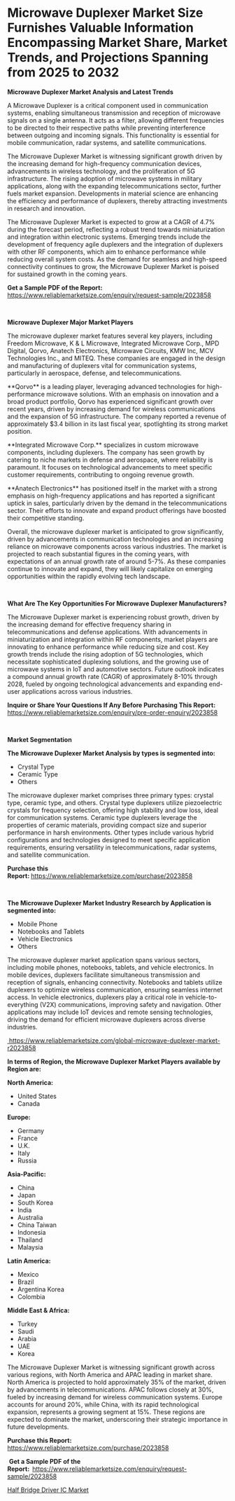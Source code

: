 <p><h1>Microwave Duplexer Market Size Furnishes Valuable Information Encompassing Market Share, Market Trends, and Projections Spanning from 2025 to 2032</h1></p><p><strong>Microwave Duplexer Market Analysis and Latest Trends</strong></p>
<p><p>A Microwave Duplexer is a critical component used in communication systems, enabling simultaneous transmission and reception of microwave signals on a single antenna. It acts as a filter, allowing different frequencies to be directed to their respective paths while preventing interference between outgoing and incoming signals. This functionality is essential for mobile communication, radar systems, and satellite communications.</p><p>The Microwave Duplexer Market is witnessing significant growth driven by the increasing demand for high-frequency communication devices, advancements in wireless technology, and the proliferation of 5G infrastructure. The rising adoption of microwave systems in military applications, along with the expanding telecommunications sector, further fuels market expansion. Developments in material science are enhancing the efficiency and performance of duplexers, thereby attracting investments in research and innovation.</p><p>The Microwave Duplexer Market is expected to grow at a CAGR of 4.7% during the forecast period, reflecting a robust trend towards miniaturization and integration within electronic systems. Emerging trends include the development of frequency agile duplexers and the integration of duplexers with other RF components, which aim to enhance performance while reducing overall system costs. As the demand for seamless and high-speed connectivity continues to grow, the Microwave Duplexer Market is poised for sustained growth in the coming years.</p></p>
<p><strong>Get a Sample PDF of the Report:&nbsp;</strong> <a href="https://www.reliablemarketsize.com/enquiry/request-sample/2023858?utm_campaign=2041&utm_medium=2&utm_source=Github&utm_content=ia&utm_term=06042025&utm_id=microwave-duplexer">https://www.reliablemarketsize.com/enquiry/request-sample/2023858</a></p>
<p>&nbsp;</p>
<p><strong>Microwave Duplexer Major Market Players</strong></p>
<p><p>The microwave duplexer market features several key players, including Freedom Microwave, K & L Microwave, Integrated Microwave Corp., MPD Digital, Qorvo, Anatech Electronics, Microwave Circuits, KMW Inc, MCV Technologies Inc., and MITEQ. These companies are engaged in the design and manufacturing of duplexers vital for communication systems, particularly in aerospace, defense, and telecommunications.</p><p>**Qorvo** is a leading player, leveraging advanced technologies for high-performance microwave solutions. With an emphasis on innovation and a broad product portfolio, Qorvo has experienced significant growth over recent years, driven by increasing demand for wireless communications and the expansion of 5G infrastructure. The company reported a revenue of approximately $3.4 billion in its last fiscal year, spotlighting its strong market position.</p><p>**Integrated Microwave Corp.** specializes in custom microwave components, including duplexers. The company has seen growth by catering to niche markets in defense and aerospace, where reliability is paramount. It focuses on technological advancements to meet specific customer requirements, contributing to ongoing revenue growth.</p><p>**Anatech Electronics** has positioned itself in the market with a strong emphasis on high-frequency applications and has reported a significant uptick in sales, particularly driven by the demand in the telecommunications sector. Their efforts to innovate and expand product offerings have boosted their competitive standing.</p><p>Overall, the microwave duplexer market is anticipated to grow significantly, driven by advancements in communication technologies and an increasing reliance on microwave components across various industries. The market is projected to reach substantial figures in the coming years, with expectations of an annual growth rate of around 5-7%. As these companies continue to innovate and expand, they will likely capitalize on emerging opportunities within the rapidly evolving tech landscape.</p></p>
<p>&nbsp;</p>
<p><strong>What Are The Key Opportunities For Microwave Duplexer Manufacturers?</strong></p>
<p><p>The Microwave Duplexer market is experiencing robust growth, driven by the increasing demand for effective frequency sharing in telecommunications and defense applications. With advancements in miniaturization and integration within RF components, market players are innovating to enhance performance while reducing size and cost. Key growth trends include the rising adoption of 5G technologies, which necessitate sophisticated duplexing solutions, and the growing use of microwave systems in IoT and automotive sectors. Future outlook indicates a compound annual growth rate (CAGR) of approximately 8-10% through 2028, fueled by ongoing technological advancements and expanding end-user applications across various industries.</p></p>
<p><strong>Inquire or Share Your Questions If Any Before Purchasing This Report:</strong> <a href="https://www.reliablemarketsize.com/enquiry/pre-order-enquiry/2023858?utm_campaign=2041&utm_medium=2&utm_source=Github&utm_content=ia&utm_term=06042025&utm_id=microwave-duplexer">https://www.reliablemarketsize.com/enquiry/pre-order-enquiry/2023858</a></p>
<p>&nbsp;</p>
<p><strong>Market Segmentation</strong></p>
<p><strong>The Microwave Duplexer Market Analysis by types is segmented into:</strong></p>
<p><ul><li>Crystal Type</li><li>Ceramic Type</li><li>Others</li></ul></p>
<p><p>The microwave duplexer market comprises three primary types: crystal type, ceramic type, and others. Crystal type duplexers utilize piezoelectric crystals for frequency selection, offering high stability and low loss, ideal for communication systems. Ceramic type duplexers leverage the properties of ceramic materials, providing compact size and superior performance in harsh environments. Other types include various hybrid configurations and technologies designed to meet specific application requirements, ensuring versatility in telecommunications, radar systems, and satellite communication.</p></p>
<p><strong>Purchase this Report:&nbsp;</strong><a href="https://www.reliablemarketsize.com/purchase/2023858?utm_campaign=2041&utm_medium=2&utm_source=Github&utm_content=ia&utm_term=06042025&utm_id=microwave-duplexer">https://www.reliablemarketsize.com/purchase/2023858</a></p>
<p>&nbsp;</p>
<p><strong>The Microwave Duplexer Market Industry Research by Application is segmented into:</strong></p>
<p><ul><li>Mobile Phone</li><li>Notebooks and Tablets</li><li>Vehicle Electronics</li><li>Others</li></ul></p>
<p><p>The microwave duplexer market application spans various sectors, including mobile phones, notebooks, tablets, and vehicle electronics. In mobile devices, duplexers facilitate simultaneous transmission and reception of signals, enhancing connectivity. Notebooks and tablets utilize duplexers to optimize wireless communication, ensuring seamless internet access. In vehicle electronics, duplexers play a critical role in vehicle-to-everything (V2X) communications, improving safety and navigation. Other applications may include IoT devices and remote sensing technologies, driving the demand for efficient microwave duplexers across diverse industries.</p></p>
<p><a href="https://www.reliablemarketsize.com/global-microwave-duplexer-market-r2023858?utm_campaign=2041&utm_medium=2&utm_source=Github&utm_content=ia&utm_term=06042025&utm_id=microwave-duplexer">&nbsp;https://www.reliablemarketsize.com/global-microwave-duplexer-market-r2023858</a></p>
<p><strong>In terms of Region, the Microwave Duplexer Market Players available by Region are:</strong></p>
<p>
    <p> <strong> North America: </strong>
        <ul>
            <li>United States</li>
            <li>Canada</li>
        </ul>
        </p> 
    <p> <strong> Europe: </strong>
        <ul>
            <li>Germany</li>
            <li>France</li>
            <li>U.K.</li>
            <li>Italy</li>
            <li>Russia</li>
        </ul>
        </p> 
    <p> <strong> Asia-Pacific: </strong>
        <ul>
            <li>China</li>
            <li>Japan</li>
            <li>South Korea</li>
            <li>India</li>
            <li>Australia</li>
            <li>China Taiwan</li>
            <li>Indonesia</li>
            <li>Thailand</li>
            <li>Malaysia</li>
        </ul>
        </p> 
    <p> <strong> Latin America: </strong>
        <ul>
            <li>Mexico</li>
            <li>Brazil</li>
            <li>Argentina Korea</li>
            <li>Colombia</li>
        </ul>
        </p> 
    <p> <strong> Middle East & Africa: </strong>
        <ul>
            <li>Turkey</li>
            <li>Saudi</li>
            <li>Arabia</li>
            <li>UAE</li>
            <li>Korea</li>
        </ul>
    </p>
    </p>
<p><p>The Microwave Duplexer Market is witnessing significant growth across various regions, with North America and APAC leading in market share. North America is projected to hold approximately 35% of the market, driven by advancements in telecommunications. APAC follows closely at 30%, fueled by increasing demand for wireless communication systems. Europe accounts for around 20%, while China, with its rapid technological expansion, represents a growing segment at 15%. These regions are expected to dominate the market, underscoring their strategic importance in future developments.</p></p>
<p><strong>Purchase this Report: </strong><a href="https://www.reliablemarketsize.com/purchase/2023858?utm_campaign=2041&utm_medium=2&utm_source=Github&utm_content=ia&utm_term=06042025&utm_id=microwave-duplexer">https://www.reliablemarketsize.com/purchase/2023858</a></p>
<p>&nbsp;<strong>Get a Sample PDF of the Report:&nbsp;&nbsp;</strong><a href="https://www.reliablemarketsize.com/enquiry/request-sample/2023858?utm_campaign=2041&utm_medium=2&utm_source=Github&utm_content=ia&utm_term=06042025&utm_id=microwave-duplexer">https://www.reliablemarketsize.com/enquiry/request-sample/2023858</a></p>
<p><strong></strong></p>
<p><p><a href="https://github.com/ashepherd82/Market-Research-Report-List-7/blob/main/half-bridge-driver-ic-market.md?utm_campaign=2041&utm_medium=2&utm_source=Github&utm_content=ia&utm_term=06042025&utm_id=microwave-duplexer">Half Bridge Driver IC Market</a></p></p>
